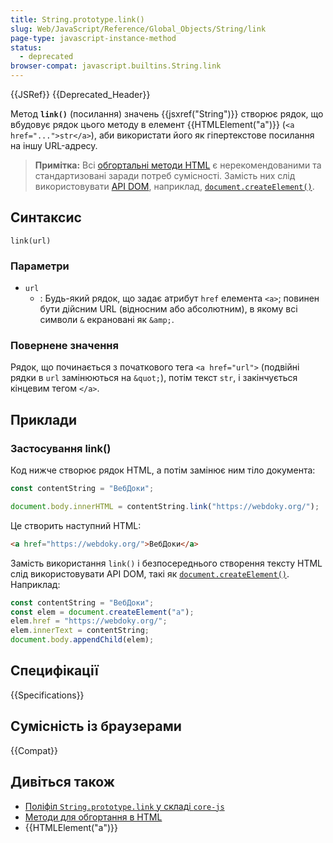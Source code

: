 ```yaml
---
title: String.prototype.link()
slug: Web/JavaScript/Reference/Global_Objects/String/link
page-type: javascript-instance-method
status:
  - deprecated
browser-compat: javascript.builtins.String.link
---
```


{{JSRef}} {{Deprecated_Header}}

Метод **`link()`** (посилання) значень {{jsxref("String")}} створює рядок, що вбудовує рядок цього методу в елемент {{HTMLElement("a")}} (`<a href="...">str</a>`), аби використати його як гіпертекстове посилання на іншу URL-адресу.

> **Примітка:** Всі [обгортальні методи HTML](/uk/docs/Web/JavaScript/Reference/Global_Objects/String#metody-dlia-obhortannia-v-html) є нерекомендованими та стандартизовані заради потреб сумісності. Замість них слід використовувати [API DOM](/uk/docs/Web/API/Document_Object_Model), наприклад, [`document.createElement()`](/uk/docs/Web/API/Document/createElement).

## Синтаксис

```js-nolint
link(url)
```

### Параметри

- `url`
  - : Будь-який рядок, що задає атрибут `href` елемента `<a>`; повинен бути дійсним URL (відносним або абсолютним), в якому всі символи `&` екрановані як `&amp;`.

### Повернене значення

Рядок, що починається з початкового тега `<a href="url">` (подвійні рядки в `url` замінюються на `&quot;`), потім текст `str`, і закінчується кінцевим тегом `</a>`.

## Приклади

### Застосування link()

Код нижче створює рядок HTML, а потім замінює ним тіло документа:

```js
const contentString = "ВебДоки";

document.body.innerHTML = contentString.link("https://webdoky.org/");
```

Це створить наступний HTML:

```html
<a href="https://webdoky.org/">ВебДоки</a>
```

Замість використання `link()` і безпосереднього створення тексту HTML слід використовувати API DOM, такі як [`document.createElement()`](/uk/docs/Web/API/Document/createElement). Наприклад:

```js
const contentString = "ВебДоки";
const elem = document.createElement("a");
elem.href = "https://webdoky.org/";
elem.innerText = contentString;
document.body.appendChild(elem);
```

## Специфікації

{{Specifications}}

## Сумісність із браузерами

{{Compat}}

## Дивіться також

- [Поліфіл `String.prototype.link` у складі `core-js`](https://github.com/zloirock/core-js#ecmascript-string-and-regexp)
- [Методи для обгортання в HTML](/uk/docs/Web/JavaScript/Reference/Global_Objects/String#metody-dlia-obhortannia-v-html)
- {{HTMLElement("a")}}
